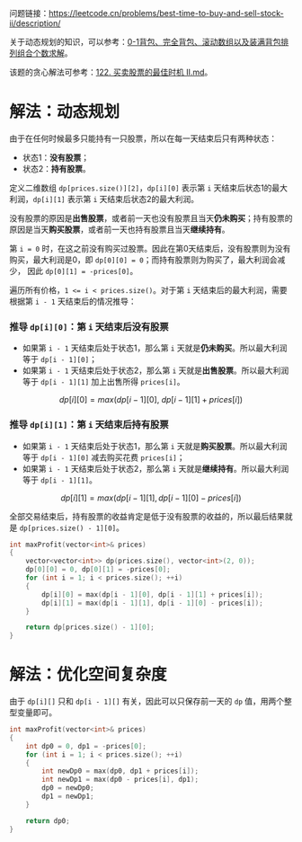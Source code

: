 问题链接：https://leetcode.cn/problems/best-time-to-buy-and-sell-stock-ii/description/

关于动态规划的知识，可以参考：[0-1背包、完全背包、滚动数组以及装满背包排列组合个数求解](https://github.com/SakuraMayAi/Tricks-of-Programming/blob/main/Algorithms%20And%20Data%20Structure/0-1%E8%83%8C%E5%8C%85%E3%80%81%E5%AE%8C%E5%85%A8%E8%83%8C%E5%8C%85%E3%80%81%E6%BB%9A%E5%8A%A8%E6%95%B0%E7%BB%84%E4%BB%A5%E5%8F%8A%E8%A3%85%E6%BB%A1%E8%83%8C%E5%8C%85%E6%8E%92%E5%88%97%E7%BB%84%E5%90%88%E4%B8%AA%E6%95%B0%E6%B1%82%E8%A7%A3.md)。

该题的贪心解法可参考：[122. 买卖股票的最佳时机 II.md](https://github.com/SakuraMayAi/LintCode/blob/main/Greedy%20Strategy/122.%20%E4%B9%B0%E5%8D%96%E8%82%A1%E7%A5%A8%E7%9A%84%E6%9C%80%E4%BD%B3%E6%97%B6%E6%9C%BA%20II.md)。

# 解法：动态规划

由于在任何时候最多只能持有一只股票，所以在每一天结束后只有两种状态：
- 状态1：**没有股票**；
- 状态2：**持有股票**。

定义二维数组 `dp[prices.size()][2]`，`dp[i][0]` 表示第 `i` 天结束后状态1的最大利润，`dp[i][1]` 表示第 `i` 天结束后状态2的最大利润。

没有股票的原因是**出售股票**，或者前一天也没有股票且当天**仍未购买**；持有股票的原因是当天**购买股票**，或者前一天也持有股票且当天**继续持有**。

第 `i = 0` 时，在这之前没有购买过股票。因此在第0天结束后，没有股票则为没有购买，最大利润是0，即 `dp[0][0] = 0`；而持有股票则为购买了，最大利润会减少， 因此 `dp[0][1] = -prices[0]`。

遍历所有价格，`1 <= i < prices.size()`。对于第 `i` 天结束后的最大利润，需要根据第 `i - 1` 天结束后的情况推导：

### 推导 `dp[i][0]`：第 `i` 天结束后没有股票
   - 如果第 `i - 1` 天结束后处于状态1，那么第 `i` 天就是**仍未购买**。所以最大利润等于 `dp[i - 1][0]`；
   - 如果第 `i - 1` 天结束后处于状态2，那么第 `i` 天就是**出售股票**。所以最大利润等于 `dp[i - 1][1]` 加上出售所得 `prices[i]`。

$$dp[i][0] = max(dp[i - 1][0],\ dp[i - 1][1] + prices[i])$$

### 推导 `dp[i][1]`：第 `i` 天结束后持有股票
   - 如果第 `i - 1` 天结束后处于状态1，那么第 `i` 天就是**购买股票**。所以最大利润等于 `dp[i - 1][0]` 减去购买花费 `prices[i]`；
   - 如果第 `i - 1` 天结束后处于状态2，那么第 `i` 天就是**继续持有**。所以最大利润等于 `dp[i - 1][1]`。

$$dp[i][1] = max(dp[i - 1][1], dp[i - 1][0] - prices[i])$$

全部交易结束后，持有股票的收益肯定是低于没有股票的收益的，所以最后结果就是 `dp[prices.size() - 1][0]`。

```cpp
int maxProfit(vector<int>& prices)
{
    vector<vector<int>> dp(prices.size(), vector<int>(2, 0));
    dp[0][0] = 0, dp[0][1] = -prices[0];
    for (int i = 1; i < prices.size(); ++i)
    {
        dp[i][0] = max(dp[i - 1][0], dp[i - 1][1] + prices[i]);
        dp[i][1] = max(dp[i - 1][1], dp[i - 1][0] - prices[i]);
    }

    return dp[prices.size() - 1][0];
}
```

# 解法：优化空间复杂度

由于 `dp[i][]` 只和 `dp[i - 1][]` 有关，因此可以只保存前一天的 `dp` 值，用两个整型变量即可。

```cpp
int maxProfit(vector<int>& prices)
{
    int dp0 = 0, dp1 = -prices[0];
    for (int i = 1; i < prices.size(); ++i)
    {
        int newDp0 = max(dp0, dp1 + prices[i]);
        int newDp1 = max(dp0 - prices[i], dp1);
        dp0 = newDp0;
        dp1 = newDp1;
    }

    return dp0;
}
```
